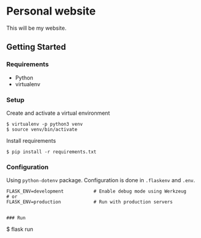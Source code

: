 # Personal website

This will be my website.

## Getting Started

### Requirements

* Python
* virtualenv

### Setup

Create and activate a virtual environment
```
$ virtualenv -p python3 venv
$ source venv/bin/activate
```

Install requirements
```
$ pip install -r requirements.txt
```

### Configuration

Using `python-dotenv` package.
Configuration is done in `.flaskenv` and `.env`.
```
FLASK_ENV=development           # Enable debug mode using Werkzeug
# or
FLASK_ENV=production            # Run with production servers


### Run

```
$ flask run
```

